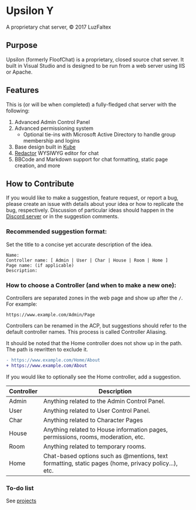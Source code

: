# Upsilon &upsih;
A proprietary chat server, &copy; 2017 LuzFaltex


## Purpose
Upsilon (formerly FloofChat) is a proprietary, closed source chat server. It built in Visual Studio and is designed to be run from a web server using IIS or Apache.

## Features
This is (or will be when completed) a fully-fledged chat server with the following:

1. Advanced Admin Control Panel
2. Advanced permissioning system
   - Optional tie-ins with Microsoft Active Directory to handle group membership and logins
3. Base design built in [Kube](https://imperavi.com/kube/)
4. [Redactor](https://imperavi.com/redactor/) WYSIWYG editor for chat
5. BBCode and Markdown support for chat formatting, static page creation, and more

## How to Contribute
If you would like to make a suggestion, feature request, or report a bug, please create an issue with details about your idea or how to replicate the bug, respectively. Discussion of particular ideas should happen in the [Discord server](https://discord.gg/PGCpM4q) or in the suggestion comments.

### Recommended suggestion format:
Set the title to a concise yet accurate description of the idea.
```
Name:
Controller name: [ Admin | User | Char | House | Room | Home ]
Page name: (if applicable)
Description:
```
### How to choose a Controller (and when to make a new one):
Controllers are separated zones in the web page and show up after the `/`. For example:

`https://www.example.com/Admin/Page`

Controllers can be renamed in the ACP, but suggestions should refer to the default controller names. This process is called Controller Aliasing. 

It should be noted that the Home controller does not show up in the path. The path is rewritten to exclude it.
```diff
- https://www.example.com/Home/About
+ https://www.example.com/About
```

If you would like to optionally see the Home controller, add a suggestion.

Controller | Description
---------- | ------------
Admin | Anything related to the Admin Control Panel. 
User | Anything related to User Control Panel.
Char | Anything related to Character Pages
House | Anything related to House information pages, permissions, rooms, moderation, etc.
Room | Anything related to temporary rooms.
Home | Chat-based options such as @mentions, text formatting, static pages (home, privacy policy...), etc.


### To-do list
See [projects](https://github.com/LuzFaltex/Upsilon/projects)

